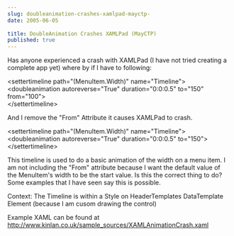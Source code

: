 ```yaml
---
slug: doubleanimation-crashes-xamlpad-mayctp-
date: 2005-06-05
 
title: DoubleAnimation Crashes XAMLPad (MayCTP)
published: true
---
```

Has anyone experienced a crash with XAMLPad (I have not tried creating a complete app yet) where by if I have to following:<p />&lt;settertimeline path="(MenuItem.Width)" name="Timeline"&gt;<br />&lt;doubleanimation autoreverse="True" duration="0:0:0.5" to="150" from="100"&gt;<br />&lt;/settertimeline&gt;<p />And I remove the "From" Attribute it causes XAMLPad to crash.<p />&lt;settertimeline path="(MenuItem.Width)" name="Timeline"&gt;<br />&lt;doubleanimation autoreverse="True" duration="0:0:0.5" to="150"&gt;<br />&lt;/settertimeline&gt;<p />This timeline is used to do a basic animation of the width on a menu item. I am not including the "From" attribute because I want the default value of the MenuItem's width to be the start value. Is this the correct thing to do? Some examples that I have seen say this is possible.<p />Context: The Timeline is within a Style on HeaderTemplates DataTemplate Element (because I am cusom drawing the control)<p />Example XAML can be found at <a href="http://www.kinlan.co.uk/sample_sources/XAMLAnimationCrash.xaml">http://www.kinlan.co.uk/sample_sources/XAMLAnimationCrash.xaml</a><div class="blogger-post-footer"><img class="posterous_download_image" src="https://blogger.googleusercontent.com/tracker/8109338-111799865979332905?l=www.kinlan.co.uk%2Findex.html" height="1" alt="" width="1" /></div>

